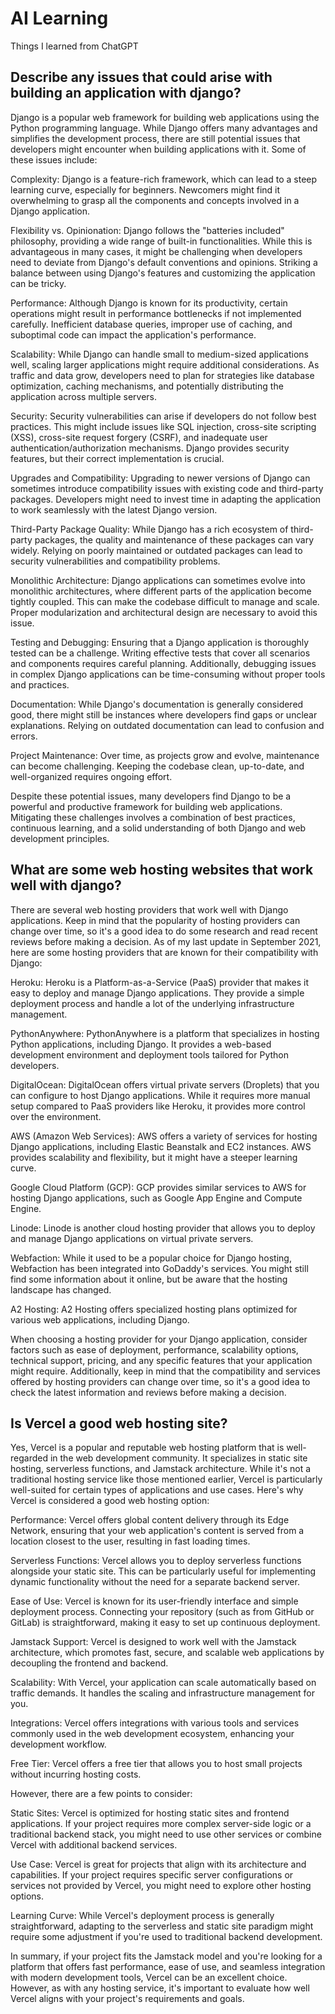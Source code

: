 # AI Learning

Things I learned from ChatGPT

## Describe any issues that could arise with building an application with django?

Django is a popular web framework for building web applications using the Python programming language. While Django offers many advantages and simplifies the development process, there are still potential issues that developers might encounter when building applications with it. Some of these issues include:

Complexity: Django is a feature-rich framework, which can lead to a steep learning curve, especially for beginners. Newcomers might find it overwhelming to grasp all the components and concepts involved in a Django application.

Flexibility vs. Opinionation: Django follows the "batteries included" philosophy, providing a wide range of built-in functionalities. While this is advantageous in many cases, it might be challenging when developers need to deviate from Django's default conventions and opinions. Striking a balance between using Django's features and customizing the application can be tricky.

Performance: Although Django is known for its productivity, certain operations might result in performance bottlenecks if not implemented carefully. Inefficient database queries, improper use of caching, and suboptimal code can impact the application's performance.

Scalability: While Django can handle small to medium-sized applications well, scaling larger applications might require additional considerations. As traffic and data grow, developers need to plan for strategies like database optimization, caching mechanisms, and potentially distributing the application across multiple servers.

Security: Security vulnerabilities can arise if developers do not follow best practices. This might include issues like SQL injection, cross-site scripting (XSS), cross-site request forgery (CSRF), and inadequate user authentication/authorization mechanisms. Django provides security features, but their correct implementation is crucial.

Upgrades and Compatibility: Upgrading to newer versions of Django can sometimes introduce compatibility issues with existing code and third-party packages. Developers might need to invest time in adapting the application to work seamlessly with the latest Django version.

Third-Party Package Quality: While Django has a rich ecosystem of third-party packages, the quality and maintenance of these packages can vary widely. Relying on poorly maintained or outdated packages can lead to security vulnerabilities and compatibility problems.

Monolithic Architecture: Django applications can sometimes evolve into monolithic architectures, where different parts of the application become tightly coupled. This can make the codebase difficult to manage and scale. Proper modularization and architectural design are necessary to avoid this issue.

Testing and Debugging: Ensuring that a Django application is thoroughly tested can be a challenge. Writing effective tests that cover all scenarios and components requires careful planning. Additionally, debugging issues in complex Django applications can be time-consuming without proper tools and practices.

Documentation: While Django's documentation is generally considered good, there might still be instances where developers find gaps or unclear explanations. Relying on outdated documentation can lead to confusion and errors.

Project Maintenance: Over time, as projects grow and evolve, maintenance can become challenging. Keeping the codebase clean, up-to-date, and well-organized requires ongoing effort.

Despite these potential issues, many developers find Django to be a powerful and productive framework for building web applications. Mitigating these challenges involves a combination of best practices, continuous learning, and a solid understanding of both Django and web development principles.

## What are some web hosting websites that work well with django?

There are several web hosting providers that work well with Django applications. Keep in mind that the popularity of hosting providers can change over time, so it's a good idea to do some research and read recent reviews before making a decision. As of my last update in September 2021, here are some hosting providers that are known for their compatibility with Django:

Heroku: Heroku is a Platform-as-a-Service (PaaS) provider that makes it easy to deploy and manage Django applications. They provide a simple deployment process and handle a lot of the underlying infrastructure management.

PythonAnywhere: PythonAnywhere is a platform that specializes in hosting Python applications, including Django. It provides a web-based development environment and deployment tools tailored for Python developers.

DigitalOcean: DigitalOcean offers virtual private servers (Droplets) that you can configure to host Django applications. While it requires more manual setup compared to PaaS providers like Heroku, it provides more control over the environment.

AWS (Amazon Web Services): AWS offers a variety of services for hosting Django applications, including Elastic Beanstalk and EC2 instances. AWS provides scalability and flexibility, but it might have a steeper learning curve.

Google Cloud Platform (GCP): GCP provides similar services to AWS for hosting Django applications, such as Google App Engine and Compute Engine.

Linode: Linode is another cloud hosting provider that allows you to deploy and manage Django applications on virtual private servers.

Webfaction: While it used to be a popular choice for Django hosting, Webfaction has been integrated into GoDaddy's services. You might still find some information about it online, but be aware that the hosting landscape has changed.

A2 Hosting: A2 Hosting offers specialized hosting plans optimized for various web applications, including Django.

When choosing a hosting provider for your Django application, consider factors such as ease of deployment, performance, scalability options, technical support, pricing, and any specific features that your application might require. Additionally, keep in mind that the compatibility and services offered by hosting providers can change over time, so it's a good idea to check the latest information and reviews before making a decision.

## Is Vercel a good web hosting site?

Yes, Vercel is a popular and reputable web hosting platform that is well-regarded in the web development community. It specializes in static site hosting, serverless functions, and Jamstack architecture. While it's not a traditional hosting service like those mentioned earlier, Vercel is particularly well-suited for certain types of applications and use cases. Here's why Vercel is considered a good web hosting option:

Performance: Vercel offers global content delivery through its Edge Network, ensuring that your web application's content is served from a location closest to the user, resulting in fast loading times.

Serverless Functions: Vercel allows you to deploy serverless functions alongside your static site. This can be particularly useful for implementing dynamic functionality without the need for a separate backend server.

Ease of Use: Vercel is known for its user-friendly interface and simple deployment process. Connecting your repository (such as from GitHub or GitLab) is straightforward, making it easy to set up continuous deployment.

Jamstack Support: Vercel is designed to work well with the Jamstack architecture, which promotes fast, secure, and scalable web applications by decoupling the frontend and backend.

Scalability: With Vercel, your application can scale automatically based on traffic demands. It handles the scaling and infrastructure management for you.

Integrations: Vercel offers integrations with various tools and services commonly used in the web development ecosystem, enhancing your development workflow.

Free Tier: Vercel offers a free tier that allows you to host small projects without incurring hosting costs.

However, there are a few points to consider:

Static Sites: Vercel is optimized for hosting static sites and frontend applications. If your project requires more complex server-side logic or a traditional backend stack, you might need to use other services or combine Vercel with additional backend services.

Use Case: Vercel is great for projects that align with its architecture and capabilities. If your project requires specific server configurations or services not provided by Vercel, you might need to explore other hosting options.

Learning Curve: While Vercel's deployment process is generally straightforward, adapting to the serverless and static site paradigm might require some adjustment if you're used to traditional backend development.

In summary, if your project fits the Jamstack model and you're looking for a platform that offers fast performance, ease of use, and seamless integration with modern development tools, Vercel can be an excellent choice. However, as with any hosting service, it's important to evaluate how well Vercel aligns with your project's requirements and goals.
